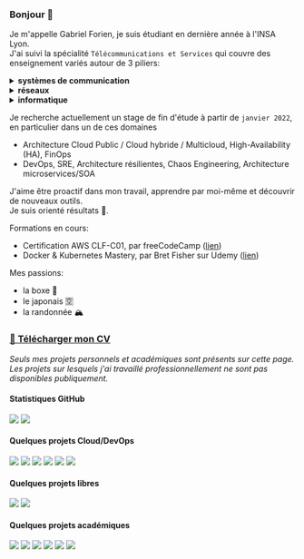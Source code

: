 ### Bonjour 👋

Je m'appelle Gabriel Forien, je suis étudiant en dernière année à l'INSA Lyon.<br>
J'ai suivi la spécialité `Télécommunications et Services` qui couvre des enseignement variés autour de 3 piliers:

<details>
  <summary>
    <b>systèmes de communication</b>
  </summary>
  <h2>Exemple type</h2>
  <p>
    Analyse des taux d'erreur binaires pour un certain décodeur, sur un canal de Rayleigh avec fading sélectif
  </p>
  <img src="https://user-images.githubusercontent.com/7701186/146216539-64c2b105-f1b4-4362-98a2-49e06e7b14d8.png" style="width:500px">
  <h6>
    <i>Sadough, Seyed & Duhamel, P. Duhamel (2007).<br>On Optimal Turbo Decoding of Wideband MIMO-OFDM Systems Under Imperfect Channel State Information.</i>
  </h6>
</details>
<details>
  <summary>
    <b>réseaux</b>
  </summary>
  <h2>Exemple type</h2>
  <p>
    Schéma d'architecture du réseau 3G UMTS avec utilisateur (UE), réseau d'accès (UTRAN) et réseau coeur (CN).
  </p>
  <img src="https://user-images.githubusercontent.com/7701186/146220151-a1e9fd0d-f4a4-4e07-a380-6e23698e9c5b.png" style="width:500px">
  <h6>
    <i>Marques, Armando & Correia, Luis & Pires, Sergio. (2021). Modelling of Building Height Interference Dependence in UMTS.</i>
  </h6>
</details>
<details>
  <summary>
    <b>informatique</b>
  </summary>
  <p>
    Voir mes <a href="#quelques-projets-acad%C3%A9miques">projets académiques</a> ci-dessous ⬇⬇
  </p>
</details>

Je recherche actuellement un stage de fin d'étude à partir de `janvier 2022`, en particulier dans un de ces domaines
- Architecture Cloud Public / Cloud hybride / Multicloud, High-Availability (HA), FinOps
- DevOps, SRE, Architecture résilientes, Chaos Engineering, Architecture microservices/SOA

J'aime être proactif dans mon travail, apprendre par moi-même et découvrir de nouveaux outils.<br>
Je suis orienté résultats 🎯.

Formations en cours:
- Certification AWS CLF-C01, par freeCodeCamp ([lien](https://youtu.be/3hLmDS179YE))
- Docker & Kubernetes Mastery, par Bret Fisher sur Udemy ([lien](https://www.udemy.com/course/docker-mastery/))

Mes passions:
- la boxe 🥊
- le japonais 🈳
- la randonnée 🏔

### [📄 Télécharger mon CV](https://github.com/gforien/gforien/raw/main/CV_Gabriel_FORIEN_2021_12__DevOps_.pdf)

*Seuls mes projets personnels et académiques sont présents sur cette page.<br>
Les projets sur lesquels j'ai travaillé professionnellement ne sont pas disponibles publiquement.*

#### Statistiques GitHub
[![](https://github-readme-stats.vercel.app/api?username=gforien&show_icons=true&count_private=true&include_all_commits=true)](https://github.com/gforien)
[![](https://github-readme-stats.vercel.app/api/top-langs/?username=gforien&layout=compact&hide=html,css,php,gdb&langs_count=10&hide_title=true&card_width=250)](https://github.com/gforien)

#### Quelques projets Cloud/DevOps
[![](https://github-readme-stats.vercel.app/api/pin?&bg_color=30,e96443,904e95&title_color=fff&text_color=fff&username=gforien&repo=reddit-assignment)](https://github.com/gforien/reddit-assignment)
[![](https://github-readme-stats.vercel.app/api/pin?theme=gruvbox_light&username=gforien&repo=terraform-full-ec2)](https://github.com/gforien/terraform-full-ec2)
[![](https://github-readme-stats.vercel.app/api/pin?theme=gruvbox_light&username=gforien&repo=create-aws-website)](https://github.com/gforien/create-aws-website)
[![](https://github-readme-stats.vercel.app/api/pin?theme=gruvbox_light&username=gforien&repo=azure-cicd-pipeline)](https://github.com/gforien/azure-cicd-pipeline)
[![](https://github-readme-stats.vercel.app/api/pin?theme=gruvbox_light&username=gforien&repo=docker-nginx-reverse-proxy)](https://github.com/gforien/docker-nginx-reverse-proxy)
[![](https://github-readme-stats.vercel.app/api/pin?theme=gruvbox_light&username=gforien&repo=docker-voting-app)](https://github.com/gforien/docker-voting-app)

#### Quelques projets libres
[![](https://github-readme-stats.vercel.app/api/pin?username=bluebox-insa&repo=bluebox)](https://github.com/bluebox-insa/bluebox)
[![](https://github-readme-stats.vercel.app/api/pin?username=gforien&repo=inshape)](https://github.com/gforien/inshape)

#### Quelques projets académiques
[![](https://github-readme-stats.vercel.app/api/pin?theme=graywhite&username=gforien&repo=flightbeat)](https://github.com/gforien/flightbeat)
[![](https://github-readme-stats.vercel.app/api/pin?theme=graywhite&username=gforien&repo=tcchat)](https://github.com/gforien/tcchat)
[![](https://github-readme-stats.vercel.app/api/pin?theme=graywhite&username=gforien&repo=os-from-scratch)](https://github.com/gforien/os-from-scratch)
[![](https://github-readme-stats.vercel.app/api/pin?theme=graywhite&username=gforien&repo=double-pendulum)](https://github.com/gforien/double-pendulum)
[![](https://github-readme-stats.vercel.app/api/pin?theme=graywhite&username=gforien&repo=rpc-generator)](https://github.com/gforien/rpc-generator)
[![](https://github-readme-stats.vercel.app/api/pin?theme=graywhite&username=gforien&repo=tgv-over-udp)](https://github.com/gforien/tgv-over-udp)


<!--
![](https://www.researchgate.net/profile/Nariman-Farsad/publication/259457178/figure/fig15/AS:669706377777171@1536681851883/Block-diagram-of-a-typical-communication-system-doi101371-journalpone0082935g001.png)


Projets non-affichés
[![](https://github-readme-stats.vercel.app/api/pin?theme=prussian&username=cicd-petshop&repo=cicd)](https://github.com/cicd-petshop/cicd)
[![](https://github-readme-stats.vercel.app/api/pin?username=bluebox-insa&repo=bluebox-android-app)](https://github.com/bluebox-insa/bluebox-android-app)
[![](https://github-readme-stats.vercel.app/api/pin?username=spotify-hero&repo=spotify-hero)](https://github.com/spotify-hero/spotify-hero)
----------------------------
⚗ Je me forme actuellement sur différents sujets
- Provisionner des resources sur AWS avec **Terraform**
- Déployer sur ces clusters des applications containerisées avec Docker, Compose, Swarm, Kubenetes
- Automatiser la mise en production avec des pipelines CI/CD Gitlab
----------------------------
Ma formation est divisée également en 3 tiers:
- systèmes de communication (traitement du signal, canal de communication, théorie de l'information, encodage, codage de canal, modulation, correction d'erreur, probabilités bayésiennes, OFDM)
- réseaux (connaissances théoriques: Eternet 802.3, Wi-Fi 802.11, TCP/IP, IPv6, multicast, protocoles de routage, BGP, RIP, OSPF, MPLS, LAN, WAN, QoS, VoIP IPsec, 2G - GSM, 3G - UMTS, 4G - LTE, 5G, slicing, chaînes de Markov, théorie des files d'attentes) et (connaissances pratiques: TPs en salle réseau, routeurs Cisco, Wireshark, gns3)
- informatique (connaissances théoriques: Algorithmes et structures de données, notation O, machine à état, liste chainées, hashmap, dijkstra, bellman-ford, A*, RPC, systèmes distribués, transactions, horloge de Lamport, Paxos, protocoles de consensus, Raft, peer-to-peer, scrapping, ELK, PageRank, blockchain)
----------------------------
description originale inshape:
Miro plugin for converting a PNG/JPEG diagram into coloured shapes and text. Works with image processing and OCR Javascript client-side libraries
----------------------------
description originale flightbeat:
Retrieve flight prices and flight routes from Skyscanner API using multiple Raspberry Pi and a hand-made consensus algorithm, and insert them into an ELK cluster for dataviz.
----------------------------
**gforien/gforien** is a ✨ _special_ ✨ repository because its `README.md` (this file) appears on your GitHub profile.
Here are some ideas to get you started:

- 🔭 I’m currently working on ...
- 🌱 I’m currently learning ...
- 👯 I’m looking to collaborate on ...
- 🤔 I’m looking for help with ...
- 💬 Ask me about ...
- 📫 How to reach me: ...
- 😄 Pronouns: ...
- ⚡ Fun fact: ...
-->
